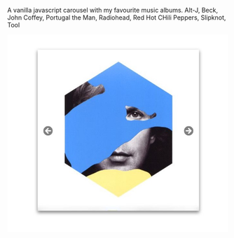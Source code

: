 A vanilla javascript carousel with my favourite music albums.
Alt-J, Beck, John Coffey, Portugal the Man, Radiohead, Red Hot CHili Peppers, Slipknot, Tool

![alt text](./screenshot/screenshot.jpg)